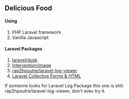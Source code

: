 <h2>Delicious Food</h2>

<h4>Using</h4>
<ol>
	<li>PHP Laravel framework</li>
	<li>Vanilla Javascript</li>
</ol>

<h4>Laravel Packages</h4>
<ol>
	<li><a href="https://github.com/laravel/dusk">laravel/dusk</a></li>
	<li><a href="http://image.intervention.io/">Intervention/image</a></li>
	<li><a href="https://github.com/rap2hpoutre/laravel-log-viewer">rap2hpoutre/laravel-log-viewer</a></li>
	<li><a href="https://laravelcollective.com/docs/5.4/html">Laravel Collective Forms & HTML</a></li>
</ol>

<p>
	If someone looks for Laravel Log Package this one is shit: rap2hpoutre/laravel-log-viewer, don't evev try it.
</p>

